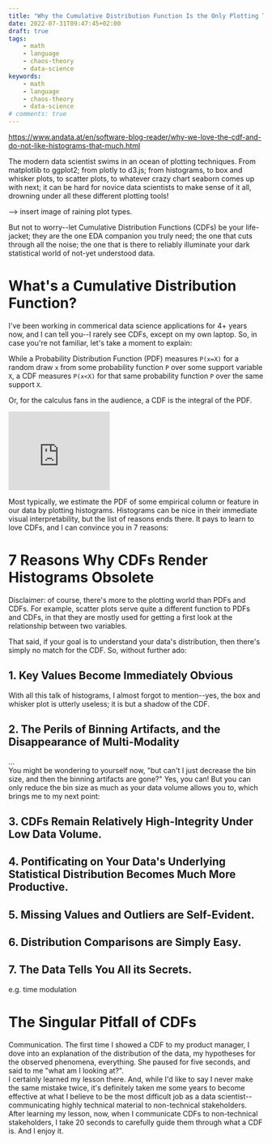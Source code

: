 ```yaml
---
title: "Why the Cumulative Distribution Function Is the Only Plotting Tool a Data Scientist Needs."
date: 2022-07-31T09:47:45+02:00
draft: true
tags:
    - math
    - language
    - chaos-theory
    - data-science
keywords:
    - math
    - language
    - chaos-theory
    - data-science
# comments: true
---
```


https://www.andata.at/en/software-blog-reader/why-we-love-the-cdf-and-do-not-like-histograms-that-much.html

The modern data scientist swims in an ocean of plotting techniques. From matplotlib to ggplot2; from plotly to d3.js; from histograms, to box and whisker plots, to scatter plots, to whatever crazy chart seaborn comes up with next; it can be hard for novice data scientists to make sense of it all, drowning under all these different plotting tools! 

--> insert image of raining plot types.

But not to worry--let Cumulative Distribution Functions (CDFs) be your life-jacket; they are the one EDA companion you truly need; the one that cuts through all the noise; the one that is there to reliably illuminate your dark statistical world of not-yet understood data.

# What's a Cumulative Distribution Function?

I've been working in commerical data science applications for 4+ years now, and I can tell you--I rarely see CDFs, except on my own laptop. So, in case you're not familiar, let's take a moment to explain:  

While a Probability Distribution Function (PDF) measures `P(x=X)` for a random draw `x` from some probability function `P` over some support variable `X`, a CDF measures `P(x<X)` for that same probability function `P` over the same support `X`.  



Or, for the calculus fans in the audience, a CDF is the integral of the PDF.  
<iframe src="https://math.embed.fun/embed/jekWHsynLThYAB8hiQ3jJu" frameborder="0" width="200" height="155"></iframe>

Most typically, we estimate the PDF of some empirical column or feature in our data by plotting histograms. Histograms can be nice in their immediate visual interpretability, but the list of reasons ends there. It pays to learn to love CDFs, and I can convince you in 7 reasons:  

# 7 Reasons Why CDFs Render Histograms Obsolete

Disclaimer: of course, there's more to the plotting world than PDFs and CDFs. For example, scatter plots serve quite a different function to PDFs and CDFs, in that they are mostly used for getting a first look at the relationship between two variables.  

That said, if your goal is to understand your data's distribution, then there's simply no match for the CDF. So, without further ado:

## 1. Key Values Become Immediately Obvious
With all this talk of histograms, I almost forgot to mention--yes, the box and whisker plot is utterly useless; it is but a shadow of the CDF.

## 2. The Perils of Binning Artifacts, and the Disappearance of Multi-Modality
...  
You might be wondering to yourself now, "but can't I just decrease the bin size, and then the binning artifacts are gone?" Yes, you can! But you can only reduce the bin size as much as your data volume allows you to, which brings me to my next point:

## 3. CDFs Remain Relatively High-Integrity Under Low Data Volume.
## 4. Pontificating on Your Data's Underlying Statistical Distribution Becomes Much More Productive.
## 5. Missing Values and Outliers are Self-Evident.
## 6. Distribution Comparisons are Simply Easy.
## 7. The Data Tells You All its Secrets.
e.g. time modulation

# The Singular Pitfall of CDFs
Communication. The first time I showed a CDF to my product manager, I dove into an explanation of the distribution of the data, my hypotheses for the observed phenomena, everything. She paused for five seconds, and said to me "what am I looking at?".  
I certainly learned my lesson there. And, while I'd like to say I never make the same mistake twice, it's definitely taken me some years to become effective at what I believe to be the most difficult job as a data scientist--communicating highly technical material to non-technical stakeholders.  
After learning my lesson, now, when I communicate CDFs to non-technical stakeholders, I take 20 seconds to carefully guide them through what a CDF is. And I enjoy it. 
